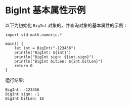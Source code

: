 # BigInt 基本属性示例

以下为初始化 `BigInt` 对象的，并查询对象的基本属性的示例：
<!-- verify -->

```cangjie
import std.math.numeric.*

main() {
    let int = BigInt("-123456")
    println("BigInt: ${int}")
    println("BigInt sign: ${int.sign}")
    println("BigInt bitLen: ${int.bitLen}")
    return 0
}
```

运行结果:

```text
BigInt: -123456
BigInt sign: -1
BigInt bitLen: 18
```
